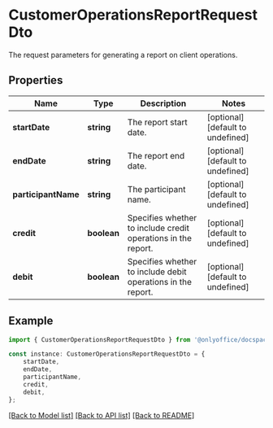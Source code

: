 # CustomerOperationsReportRequestDto

The request parameters for generating a report on client operations.

## Properties

Name | Type | Description | Notes
------------ | ------------- | ------------- | -------------
**startDate** | **string** | The report start date. | [optional] [default to undefined]
**endDate** | **string** | The report end date. | [optional] [default to undefined]
**participantName** | **string** | The participant name. | [optional] [default to undefined]
**credit** | **boolean** | Specifies whether to include credit operations in the report. | [optional] [default to undefined]
**debit** | **boolean** | Specifies whether to include debit operations in the report. | [optional] [default to undefined]

## Example

```typescript
import { CustomerOperationsReportRequestDto } from '@onlyoffice/docspace-api-sdk';

const instance: CustomerOperationsReportRequestDto = {
    startDate,
    endDate,
    participantName,
    credit,
    debit,
};
```

[[Back to Model list]](../README.md#documentation-for-models) [[Back to API list]](../README.md#documentation-for-api-endpoints) [[Back to README]](../README.md)
